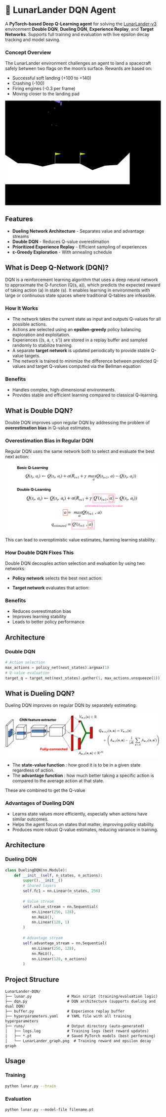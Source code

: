 # 🚀 LunarLander DQN Agent

A **PyTorch-based Deep Q-Learning agent** for solving the [LunarLander-v3](https://gymnasium.farama.org/environments/box2d/lunar_lander/) environment **Double DQN**, **Dueling DQN**, **Experience Replay**, and **Target Networks**. Supports full training and evaluation with live epsilon decay tracking and model saving.

### Concept Overview

The LunarLander environment challenges an agent to land a spacecraft safely between two flags on the moon’s surface. Rewards are based on:

- Successful soft landing (+100 to +140)
- Crashing (-100)
- Firing engines (-0.3 per frame)
- Moving closer to the landing pad

![LunarLander Demo](https://github.com/megashyam/reinforcement_LEarning/blob/main/space_exploration_with_DQN/Viz/demo.gif)

## Features

- **Dueling Network Architecture** - Separates value and advantage streams
- **Double DQN** - Reduces Q-value overestimation
- **Prioritized Experience Replay** - Efficient sampling of experiences
- **ε-Greedy Exploration** - With annealing schedule

## What is Deep Q-Network (DQN)?

DQN is a reinforcement learning algorithm that uses a deep neural network to approximate the Q-function \(Q(s, a)\), which predicts the expected reward of taking action \(a\) in state \(s\). It enables learning in environments with large or continuous state spaces where traditional Q-tables are infeasible.

### How It Works

- The network takes the current state as input and outputs Q-values for all possible actions.
- Actions are selected using an **epsilon-greedy** policy balancing exploration and exploitation.
- Experiences \((s, a, r, s')\) are stored in a replay buffer and sampled randomly to stabilize training.
- A separate **target network** is updated periodically to provide stable Q-value targets.
- The network is trained to minimize the difference between predicted Q-values and target Q-values computed via the Bellman equation

### Benefits

- Handles complex, high-dimensional environments.
- Provides stable and efficient learning compared to classical Q-learning.

## What is Double DQN?

Double DQN improves upon regular DQN by addressing the problem of **overestimation bias** in Q-value estimates.

### Overestimation Bias in Regular DQN

Regular DQN uses the same network both to select and evaluate the best next action:

![Double DQN](https://github.com/megashyam/reinforcement_LEarning/blob/main/space_exploration_with_DQN/Viz/1_nm0lt3oobxdBHTMACUZ-cg.png)

This can lead to overoptimistic value estimates, harming learning stability.

### How Double DQN Fixes This

Double DQN decouples action selection and evaluation by using two networks:

- **Policy network** selects the best next action:

- **Target network** evaluates that action:

### Benefits

- Reduces overestimation bias
- Improves learning stability
- Leads to better policy performance

## Architecture

### Double DQN
```python
# Action selection
max_actions = policy_net(next_states).argmax(1)
# Q-value evaluation
target_q = target_net(next_states).gather(1, max_actions.unsqueeze(1)).squeeze()
```

## What is Dueling DQN?

Dueling DQN improves on regular DQN by separately estimating:

![Dueling DQN](https://github.com/megashyam/reinforcement_LEarning/blob/main/space_exploration_with_DQN/Viz/dueling-dqn-framework.png)

- The **state-value function** : how good it is to be in a given state regardless of action.
- The **advantage function** : how much better taking a specific action is compared to the average action at that state.

These are combined to get the Q-value

### Advantages of Dueling DQN

- Learns state values more efficiently, especially when actions have similar outcomes.
- Helps the agent focus on states that matter, improving policy stability.
- Produces more robust Q-value estimates, reducing variance in training.


## Architecture

### Dueling DQN

```python
class DuelingDQN(nn.Module):
    def __init__(self, n_states, n_actions):
        super().__init__()
        # Shared layers
        self.fc1 = nn.Linear(n_states, 256)
        
        # Value stream
        self.value_stream = nn.Sequential(
            nn.Linear(256, 128),
            nn.ReLU(),
            nn.Linear(128, 1)
        )
        
        # Advantage stream
        self.advantage_stream = nn.Sequential(
            nn.Linear(256, 128),
            nn.ReLU(),
            nn.Linear(128, n_actions)
        )

```

## Project Structure

```
LunarLander-DQN/
├── lunar.py                # Main script (training/evaluation logic)
├── dqn.py                  # DQN architecture (supports dueling and dual DQN)
├── buffer.py               # Experience replay buffer
├── hyperparameters.yaml    # YAML file with all training hyperparameters
├── runs/                   # Output directory (auto-generated)
│   ├── logs.log            # Training logs (best reward updates)
│   ├── *.pt                # Saved PyTorch models (best performing)
│   └── LunarLander_graph.png  # Training reward and epsilon decay graph
```

## Usage

### Training
```bash
python lunar.py --train

```

### Evaluation
```
python lunar.py --model-file filename.pt
```


